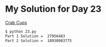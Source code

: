 # My Solution for Day 23

[Crab Cups](https://adventofcode.com/2020/day/23)
```bash
$ python 23.py
Part 1 Solution =  27956483
Part 2 Solution =  18930983775
```
